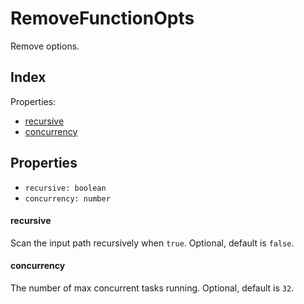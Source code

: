 
# RemoveFunctionOpts


Remove options.

## Index



Properties:

- [recursive](#recursive)
- [concurrency](#concurrency)



## Properties

- `recursive: boolean`
- `concurrency: number`


#### recursive

Scan the input path recursively when `true`. Optional, default is `false`.






#### concurrency

The number of max concurrent tasks running. Optional, default is `32`.





